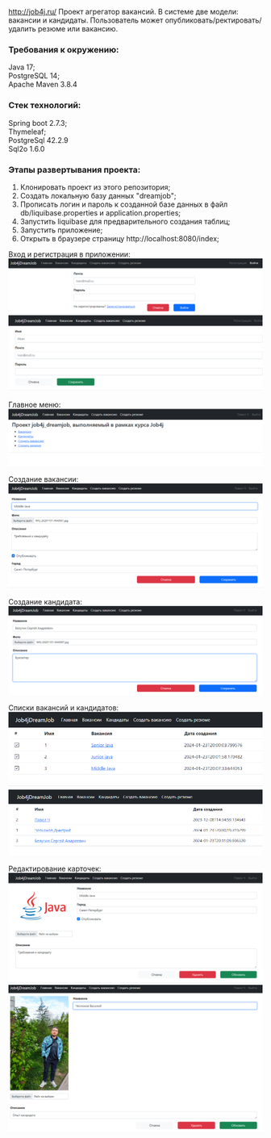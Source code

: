 http://job4j.ru/
Проект агрегатор вакансий.
В системе две модели: вакансии и кандидаты. 
Пользователь может опубликовать/ректировать/удалить резюме или вакансию. 

### Требования к окружению:
Java 17;\
PostgreSQL 14;\
Apache Maven 3.8.4

### Стек технологий:
Spring boot 2.7.3;\
Thymeleaf;\
PostgreSql 42.2.9\
Sql2o 1.6.0

### Этапы развертывания проекта:
1. Клонировать проект из этого репозитория;
2. Создать локальную базу данных "dreamjob";
3. Прописать логин и пароль к созданной базе данных в файл db/liquibase.properties и application.properties;
4. Запустить liquibase для предварительного создания таблиц;
5. Запустить приложение;
6. Открыть в браузере страницу http://localhost:8080/index;

Вход и регистрация в приложении:
![](images/login.png)
![](images/reg.png)

Главное меню:
![](images/start.png)

Создание вакансии:
![](images/create_vac.png)

Создание кандидата:
![](images/create_can.png)

Списки вакансий и кандидатов:
![](images/list_vac.png)
![](images/list_can.png)

Редактирование карточек:
![](images/update_vac.png)
![](images/update_can.png)